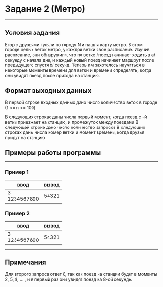 # Задание 2 (Метро)

---

## Условия задания

Егор с друзьями гуляли по городу N и нашли карту метро. В этом городе целых веток метро, у каждой ветки свое расписание.
Изучив расписание, они обнаружили, что по ветке *i* поезд начинает ходить в a*i* секунду с начала дня, и каждый новый
поезд
начинает маршрут после предыдущего спустя b*i* секунд. Теперь им захотелось научиться в некоторые моменты времени для
ветки и
времени определять, когда они увидят поезд после прихода на станцию.

## Формат выходных данных

В первой строке входных данных дано число количество веток в городе (1 <= n <= 100)

В следующих строках даны числа первый момент, когда поезд с -й ветки приезжает на станцию, и промежуток между поездами
В следующей строке дано число количество запросов
В следующих строках даны числа номер ветки и момент времени, когда друзья придут на станцию

## Примеры работы программы

---

### Пример 1

| ввод               | вывод |
|--------------------|-------|
| 3 </br> 1234567890 | 54321 |

### Пример 2

| ввод               | вывод |
|--------------------|-------|
| 3 </br> 1234567890 | 54321 |

---

## Примечания

Для второго запроса ответ 8, так как поезд на станции будет в моменты 2, 5, 8, ... , и в первый раз они увидят поезд на
8-ой секунде.